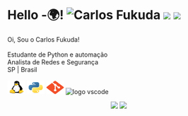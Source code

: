 <h1> Hello -🌍!  
  <img height="25" width="130" src="https://komarev.com/ghpvc/?username=cfukudas&color=green" alt="Carlos Fukuda" /> 
     <a href="https://www.linkedin.com/in/carlos-fukuda/" target="_blank">
       <img src="https://img.shields.io/badge/-Linkedin-%230077B5?style=for-the-badge&logo=linkedin&logoColor=white" target="_blank"></a> 
        <a href="mailto:cfukudas@gmail.com">
         <img src="https://img.shields.io/badge/-Gmail-%23333?style=for-the-badge&logo=gmail&logoColor=white" target="_blank"></a> 
 </h1> 
  
 <div align="left"> 
    <p>  Oi, Sou o Carlos Fukuda! <br><br>
         Estudante de Python e automação <br>
         Analista de Redes e Segurança <br> 
         SP | Brasil<br><br>
        <img  alt="logo vscode" height="30" width="40" src="https://raw.githubusercontent.com/devicons/devicon/master/icons/linux/linux-original.svg"/>
       <img  alt="logo vscode" height="30" width="40" src="https://raw.githubusercontent.com/devicons/devicon/master/icons/python/python-original.svg"/>
       <img  alt="logo git" height="30" width="40" src="https://raw.githubusercontent.com/devicons/devicon/master/icons/git/git-original.svg"/>
      <img  alt="logo vscode" height="30" width="40" src="https://cdn.slidesharecdn.com/profile-photo-CiscoCanada-48x48.jpg?cb=1617742979"/>
       <br>
     </p>
  </div>
  
<div align="center"> 
   <img height="180em"  src="https://github-readme-stats.vercel.app/api?username=cfukudas&show_icons=true&theme=lightowl&include_all_commits=true&count_private=true"/>
   <img height="180em" right="200em" src="https://github-readme-stats.vercel.app/api/top-langs/?username=cfukudas&hide=scss&layout=compact&langs+count=16&theme=lightowl"/>
 </div> 
 


<!-- <div align="center">
  <img height="180em"  src="https://github-readme-streak-stats.herokuapp.com/?user=cfukudas&theme=nightowl" alt="Carlos Fukuda" /> 
</div> -->
